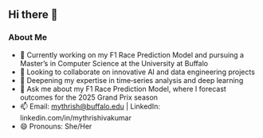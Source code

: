 ## Hi there 👋

### About Me
- 🔭 Currently working on my F1 Race Prediction Model and pursuing a Master’s in Computer Science at the University at Buffalo  
- 👯 Looking to collaborate on innovative AI and data engineering projects  
- 🌱 Deepening my expertise in time‑series analysis and deep learning  
- 💬 Ask me about my F1 Race Prediction Model, where I forecast outcomes for the 2025 Grand Prix season  
- 📫 Email: [mythrish@buffalo.edu](mailto:mythrish@buffalo.edu) | LinkedIn: linkedin.com/in/mythrishivakumar  
- 😄 Pronouns: She/Her  
